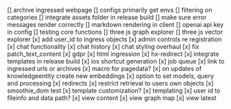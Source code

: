 \[\] archive ingressed webpage
\[\] configs primarily get envs
\[\] filtering on categories
\[\] integrate assets folder in release build
\[\] make sure error messages render correctly
\[\] markdown rendering in client
\[\] openai api key in config
\[\] testing core functions
\[\] three js graph explorer
\[\] three js vector explorer
\[x\] add user_id to ingress objects
\[x\] admin controls re registration
\[x\] chat functionality
\[x\] chat history
\[x\] chat styling overhaul
\[x\] fix patch_text_content
\[x\] gdpr
\[x\] html ingression
\[x\] hx-redirect
\[x\] integrate templates in release build
\[x\] ios shortcut generation
\[x\] job queue
\[x\] link to ingressed urls or archives
\[x\] macro for pagedata?
\[x\] on updates of knowledgeentity create new embeddings
\[x\] option to set models, query and processing
\[x\] redirects
\[x\] restrict retrieval to users own objects
\[x\] smoothie_dom test
\[x\] template customization?
\[x\] templating
\[x\] user id to fileinfo and data path?
\[x\] view content
\[x\] view graph map
\[x\] view latest

